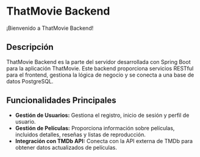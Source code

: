 # ThatMovie Backend

¡Bienvenido a ThatMovie Backend!

## Descripción
ThatMovie Backend es la parte del servidor desarrollada con Spring Boot para la aplicación ThatMovie. Este backend proporciona servicios RESTful para el frontend, gestiona la lógica de negocio y se conecta a una base de datos PostgreSQL.

## Funcionalidades Principales
- **Gestión de Usuarios:** Gestiona el registro, inicio de sesión y perfil de usuario.
- **Gestión de Películas:** Proporciona información sobre películas, incluidos detalles, reseñas y listas de reproducción.
- **Integración con TMDb API:** Conecta con la API externa de TMDb para obtener datos actualizados de películas.
